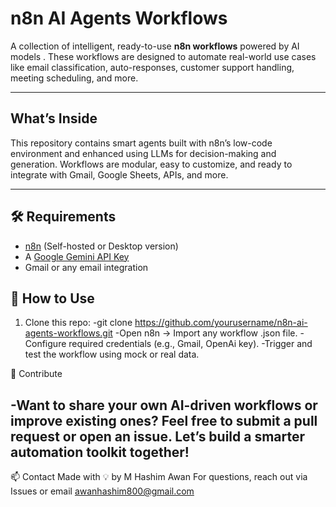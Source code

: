 #  n8n AI Agents Workflows

A collection of intelligent, ready-to-use **n8n workflows** powered by AI models . These workflows are designed to automate real-world use cases like email classification, auto-responses, customer support handling, meeting scheduling, and more.

---

##  What’s Inside

This repository contains smart agents built with n8n’s low-code environment and enhanced using LLMs for decision-making and generation. Workflows are modular, easy to customize, and ready to integrate with Gmail, Google Sheets, APIs, and more.

---



## 🛠 Requirements

- [n8n](https://n8n.io/) (Self-hosted or Desktop version)
- A [Google Gemini API Key](https://aistudio.google.com/app/apikey)
- Gmail or any email integration 

## 🧪 How to Use

1. Clone this repo:
-git clone https://github.com/yourusername/n8n-ai-agents-workflows.git
-Open n8n → Import any workflow .json file.
-Configure required credentials (e.g., Gmail, OpenAi key).
-Trigger and test the workflow using mock or real data.


🤝 Contribute

-Want to share your own AI-driven workflows or improve existing ones? Feel free to submit a pull request or open an issue. Let’s    build a smarter automation toolkit together!
--- 
📫 Contact
Made with 💡 by M Hashim Awan
For questions, reach out via Issues or email awanhashim800@gmail.com 
